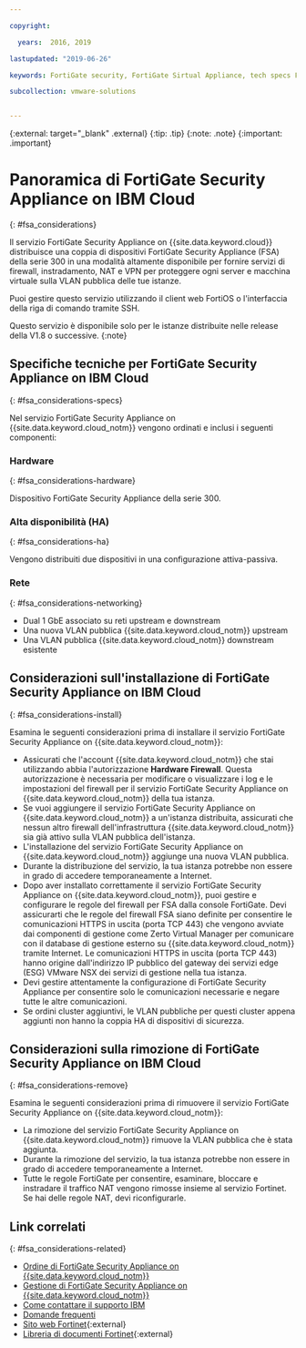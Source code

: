 ```yaml
---

copyright:

  years:  2016, 2019

lastupdated: "2019-06-26"

keywords: FortiGate security, FortiGate Sirtual Appliance, tech specs FortiGate

subcollection: vmware-solutions


---
```


{:external: target="_blank" .external}
{:tip: .tip}
{:note: .note}
{:important: .important}

# Panoramica di FortiGate Security Appliance on IBM Cloud
{: #fsa_considerations}

Il servizio FortiGate Security Appliance on {{site.data.keyword.cloud}} distribuisce una coppia di dispositivi FortiGate Security Appliance (FSA) della serie 300 in una modalità altamente disponibile per fornire servizi di firewall, instradamento, NAT e VPN per proteggere ogni server e macchina virtuale sulla VLAN pubblica delle tue istanze.

Puoi gestire questo servizio utilizzando il client web FortiOS o l'interfaccia della riga di comando tramite SSH.

Questo servizio è disponibile solo per le istanze distribuite nelle release della V1.8 o successive.
{:note}

## Specifiche tecniche per FortiGate Security Appliance on IBM Cloud
{: #fsa_considerations-specs}

Nel servizio FortiGate Security Appliance on {{site.data.keyword.cloud_notm}} vengono ordinati e inclusi i seguenti componenti:

### Hardware
{: #fsa_considerations-hardware}

Dispositivo FortiGate Security Appliance della serie 300.

### Alta disponibilità (HA)
{: #fsa_considerations-ha}

Vengono distribuiti due dispositivi in una configurazione attiva-passiva.

### Rete
{: #fsa_considerations-networking}

* Dual 1 GbE associato su reti upstream e downstream
* Una nuova VLAN pubblica {{site.data.keyword.cloud_notm}} upstream
* Una VLAN pubblica {{site.data.keyword.cloud_notm}} downstream esistente

## Considerazioni sull'installazione di FortiGate Security Appliance on IBM Cloud
{: #fsa_considerations-install}

Esamina le seguenti considerazioni prima di installare il servizio FortiGate Security Appliance on {{site.data.keyword.cloud_notm}}:
* Assicurati che l'account {{site.data.keyword.cloud_notm}} che stai utilizzando abbia l'autorizzazione **Hardware Firewall**. Questa autorizzazione è necessaria per modificare o visualizzare i log e le impostazioni del firewall per il servizio FortiGate Security Appliance on {{site.data.keyword.cloud_notm}} della tua istanza.
* Se vuoi aggiungere il servizio FortiGate Security Appliance on {{site.data.keyword.cloud_notm}} a un'istanza distribuita, assicurati che nessun altro firewall dell'infrastruttura {{site.data.keyword.cloud_notm}} sia già attivo sulla VLAN pubblica dell'istanza.
* L'installazione del servizio FortiGate Security Appliance on {{site.data.keyword.cloud_notm}} aggiunge una nuova VLAN pubblica.
* Durante la distribuzione del servizio, la tua istanza potrebbe non essere in grado di accedere temporaneamente a Internet.
* Dopo aver installato correttamente il servizio FortiGate Security Appliance on {{site.data.keyword.cloud_notm}}, puoi gestire e configurare le regole del firewall per FSA dalla console FortiGate. Devi assicurarti che le regole del firewall FSA siano definite per consentire le comunicazioni HTTPS in uscita (porta TCP 443) che vengono avviate dai componenti di gestione come Zerto Virtual Manager per comunicare con il database di gestione esterno su {{site.data.keyword.cloud_notm}} tramite Internet. Le comunicazioni HTTPS in uscita (porta TCP 443) hanno origine dall'indirizzo IP pubblico del gateway dei servizi edge (ESG) VMware NSX dei servizi di gestione nella tua istanza.
* Devi gestire attentamente la configurazione di FortiGate Security Appliance per consentire solo le comunicazioni necessarie e negare tutte le altre comunicazioni.
* Se ordini cluster aggiuntivi, le VLAN pubbliche per questi cluster appena aggiunti non hanno la coppia HA di dispositivi di sicurezza.

## Considerazioni sulla rimozione di FortiGate Security Appliance on IBM Cloud
{: #fsa_considerations-remove}

Esamina le seguenti considerazioni prima di rimuovere il servizio FortiGate Security Appliance on {{site.data.keyword.cloud_notm}}:
* La rimozione del servizio FortiGate Security Appliance on {{site.data.keyword.cloud_notm}} rimuove la VLAN pubblica che è stata aggiunta.
* Durante la rimozione del servizio, la tua istanza potrebbe non essere in grado di accedere temporaneamente a Internet.
* Tutte le regole FortiGate per consentire, esaminare, bloccare e instradare il traffico NAT vengono rimosse insieme al servizio Fortinet. Se hai delle regole NAT, devi riconfigurarle.

## Link correlati
{: #fsa_considerations-related}

* [Ordine di FortiGate Security Appliance on {{site.data.keyword.cloud_notm}}](/docs/services/vmwaresolutions/services?topic=vmware-solutions-fsa_ordering)
* [Gestione di FortiGate Security Appliance on {{site.data.keyword.cloud_notm}}](/docs/services/vmwaresolutions/services?topic=vmware-solutions-managingfsa)
* [Come contattare il supporto IBM](/docs/services/vmwaresolutions/vmonic?topic=vmware-solutions-trbl_support)
* [Domande frequenti](/docs/services/vmwaresolutions/vmonic?topic=vmware-solutions-faq)
* [Sito web Fortinet](https://www.fortinet.com/){:external}
* [Libreria di documenti Fortinet](https://docs.fortinet.com/product/fortigate/6.2){:external}
